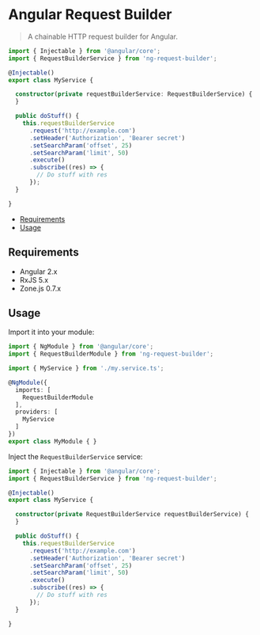 # Angular Request Builder

> A chainable HTTP request builder for Angular.

```ts
import { Injectable } from '@angular/core';
import { RequestBuilderService } from 'ng-request-builder';

@Injectable()
export class MyService {

  constructor(private requestBuilderService: RequestBuilderService) {
  }

  public doStuff() {
    this.requestBuilderService
      .request('http://example.com')
      .setHeader('Authorization', 'Bearer secret')
      .setSearchParam('offset', 25)
      .setSearchParam('limit', 50)
      .execute()
      .subscribe((res) => {
        // Do stuff with res
      });
  }

}
```





<!-- START doctoc generated TOC please keep comment here to allow auto update -->
<!-- DON'T EDIT THIS SECTION, INSTEAD RE-RUN doctoc TO UPDATE -->


- [Requirements](#requirements)
- [Usage](#usage)

<!-- END doctoc generated TOC please keep comment here to allow auto update -->





## Requirements

* Angular 2.x
* RxJS 5.x
* Zone.js 0.7.x





## Usage

Import it into your module:

```ts
import { NgModule } from '@angular/core';
import { RequestBuilderModule } from 'ng-request-builder';

import { MyService } from './my.service.ts';

@NgModule({
  imports: [
    RequestBuilderModule
  ],
  providers: [
    MyService
  ]
})
export class MyModule { }
```

Inject the `RequestBuilderService` service:

```ts
import { Injectable } from '@angular/core';
import { RequestBuilderService } from 'ng-request-builder';

@Injectable()
export class MyService {

  constructor(private RequestBuilderService requestBuilderService) {
  }

  public doStuff() {
    this.requestBuilderService
      .request('http://example.com')
      .setHeader('Authorization', 'Bearer secret')
      .setSearchParam('offset', 25)
      .setSearchParam('limit', 50)
      .execute()
      .subscribe((res) => {
        // Do stuff with res
      });
  }

}
```
